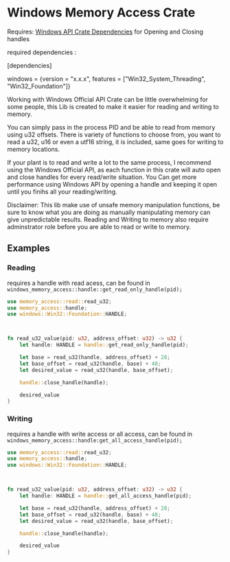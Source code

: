# Windows Memory Access Crate
Requires: <a href="https://crates.io/crates/windows">Windows API Crate Dependencies</a> for Opening and Closing handles

required dependencies :

[dependencies]

windows = {version = "x.x.x", features = ["Win32_System_Threading", "Win32_Foundation"]}

Working with Windows Official API Crate can be little overwhelming for some people, this Lib is created to make it easier for reading and writing to memory.

You can simply pass in the process PID  and be able to read from memory using u32 offsets. There is variety of functions to choose from, you want to read a u32, u16 or even a utf16 string, it is included, same goes for writing to memory locations.

If your plant is to read and write a lot to the same process, I recommend using the Windows Official API, as each function in this crate will auto open and close handles for every read/write situation. You Can get more performance using Windows API by opening a handle and keeping it open until you finihs all your reading/writing.

Disclaimer: This lib make use of unsafe memory manipulation functions, be sure to know what you are doing as manually manipulating memory can give unpredictable results. Reading and Writing to memory also require adminstrator role before you are able to read or write to memory.

## Examples

### Reading
requires a handle with read acess, can be found in `windows_memory_access::handle::get_read_only_handle(pid);`
```rs
use memory_access::read::read_u32;
use memory_access::handle;
use windows::Win32::Foundation::HANDLE;



fn read_u32_value(pid: u32, address_offset: u32) -> u32 {
    let handle: HANDLE = handle::get_read_only_handle(pid);

    let base = read_u32(handle, address_offset) + 28;
    let base_offset = read_u32(handle, base) + 48;
    let desired_value = read_u32(handle, base_offset);

    handle::close_handle(handle);

    desired_value
}
```

### Writing
requires a handle with write access or all access, can be found in `windows_memory_access::handle:get_all_access_handle(pid);`
```rs
use memory_access::read::read_u32;
use memory_access::handle;
use windows::Win32::Foundation::HANDLE;



fn read_u32_value(pid: u32, address_offset: u32) -> u32 {
    let handle: HANDLE = handle::get_all_access_handle(pid);

    let base = read_u32(handle, address_offset) + 28;
    let base_offset = read_u32(handle, base) + 48;
    let desired_value = read_u32(handle, base_offset);

    handle::close_handle(handle);

    desired_value
}
```
